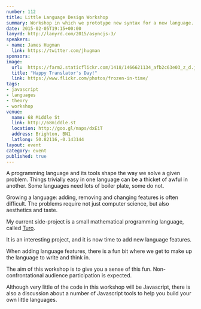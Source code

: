 ```yaml
---
number: 112
title: Little Language Design Workshop
summary: Workshop in which we prototype new syntax for a new language.
date: 2015-02-05T19:15+00:00
lanyrd: http://lanyrd.com/2015/asyncjs-3/
speakers:
- name: James Hugman
  link: https://twitter.com/jhugman
sponsors:
image:
  url:  https://farm2.staticflickr.com/1418/1466621134_afb2c63e03_z_d.jpg
  title: "Happy Translator's Day!"
  link: https://www.flickr.com/photos/frozen-in-time/
tags:
- javascript
- languages
- theory
- workshop
venue:
  name: 68 Middle St
  link: http://68middle.st
  location: http://goo.gl/maps/dxEiT
  address: Brighton, BN1
  latlong: 50.82116,-0.143144
layout: event
category: event
published: true
---
```

A programming language and its tools shape the way we solve a given problem. Things trivially easy in one language can be a thicket of awful in another. Some languages need lots of boiler plate, some do not.

Growing a language: adding, removing and changing features is often difficult. The problems require not just computer science, but also aesthetics and taste.

My current side-project is a small mathematical programming language, called [Turo](http://turo.io).

It is an interesting project, and it is now time to add new language features.

When adding language features, there is a fun bit where we get to make up the language to write and think in.

The aim of this workshop is to give you a sense of this fun. Non-confrontational audience participation is expected.

Although very little of the code in this workshop will be Javascript, there is also a discussion about a number of Javascript tools to help you build your own little languages.
